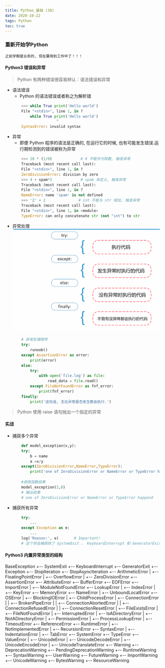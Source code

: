 ```yaml
---
title: Python_基础 (38)
date: 2020-10-22
tags: Python
toc: true
---
```


### 重新开始学Python
    之前学都是业务的, 现在要用到工作中了！！！

<!-- more -->

#### Python3 错误和异常
> Python 有两种错误很容易辨认：语法错误和异常
- 语法错误
    * Python 的语法错误或者称之为解析错
    ```python
        >>> while True print('Hello world')
        File "<stdin>", line 1, in ?
            while True print('Hello world')
                        ^
        SyntaxError: invalid syntax
    ```
- 异常
    * 即便 Python 程序的语法是正确的, 在运行它的时候, 也有可能发生错误.运行期检测到的错误被称为异常
    ```python
        >>> 10 * (1/0)             # 0 不能作为除数, 触发异常
        Traceback (most recent call last):
        File "<stdin>", line 1, in ?
        ZeroDivisionError: division by zero
        >>> 4 + spam*3             # spam 未定义, 触发异常
        Traceback (most recent call last):
        File "<stdin>", line 1, in ?
        NameError: name 'spam' is not defined
        >>> '2' + 2               # int 不能与 str 相加, 触发异常
        Traceback (most recent call last):
        File "<stdin>", line 1, in <module>
        TypeError: can only concatenate str (not "int") to str
    ```
- 异常处理
    ![异常处理](/img/20201022_1.png)
    ```python
        # 异常处理顺序
        try:
            runoob()
        except AssertionError as error:
            print(error)
        else:
            try:
                with open('file.log') as file:
                    read_data = file.read()
            except FileNotFoundError as fnf_error:
                print(fnf_error)
        finally:
            print('这句话, 无论异常是否发生都会执行.')
    ```
> Python 使用 raise 语句抛出一个指定的异常

#### 实战
- 捕获多个异常
    ```python
        def model_exception(x,y):
        try:
            b = name
            a =x/y
        except(ZeroDivisionError,NameError,TypeError):
            print('one of ZeroDivisionError or NameError or TypeError happend')

        #调用函数结果
        model_exception(2,0)
        # 输出结果
        # one of ZeroDivisionError or NameError or TypeError happend
    ```
- 捕获所有异常
    ```python
        try:
            ...
        except Exception as e:
            ...
        log('Reason:', e)       # Important!
        # 这个将会捕获除了 SystemExit 、 KeyboardInterrupt 和 GeneratorExit 之外的所有异常. 如果你还想捕获这三个异常, 将 Exception 改成 BaseException 即可
    ```

#### Python3 内置异常类型的结构
BaseException
 +-- SystemExit
 +-- KeyboardInterrupt
 +-- GeneratorExit
 +-- Exception
      +-- StopIteration
      +-- StopAsyncIteration
      +-- ArithmeticError
      |    +-- FloatingPointError
      |    +-- OverflowError
      |    +-- ZeroDivisionError
      +-- AssertionError
      +-- AttributeError
      +-- BufferError
      +-- EOFError
      +-- ImportError
      |    +-- ModuleNotFoundError
      +-- LookupError
      |    +-- IndexError
      |    +-- KeyError
      +-- MemoryError
      +-- NameError
      |    +-- UnboundLocalError
      +-- OSError
      |    +-- BlockingIOError
      |    +-- ChildProcessError
      |    +-- ConnectionError
      |    |    +-- BrokenPipeError
      |    |    +-- ConnectionAbortedError
      |    |    +-- ConnectionRefusedError
      |    |    +-- ConnectionResetError
      |    +-- FileExistsError
      |    +-- FileNotFoundError
      |    +-- InterruptedError
      |    +-- IsADirectoryError
      |    +-- NotADirectoryError
      |    +-- PermissionError
      |    +-- ProcessLookupError
      |    +-- TimeoutError
      +-- ReferenceError
      +-- RuntimeError
      |    +-- NotImplementedError
      |    +-- RecursionError
      +-- SyntaxError
      |    +-- IndentationError
      |         +-- TabError
      +-- SystemError
      +-- TypeError
      +-- ValueError
      |    +-- UnicodeError
      |         +-- UnicodeDecodeError
      |         +-- UnicodeEncodeError
      |         +-- UnicodeTranslateError
      +-- Warning
           +-- DeprecationWarning
           +-- PendingDeprecationWarning
           +-- RuntimeWarning
           +-- SyntaxWarning
           +-- UserWarning
           +-- FutureWarning
           +-- ImportWarning
           +-- UnicodeWarning
           +-- BytesWarning
           +-- ResourceWarning

